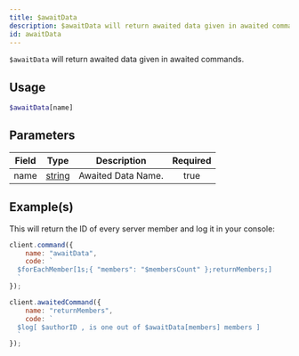 ```yaml
---
title: $awaitData
description: $awaitData will return awaited data given in awaited commands.
id: awaitData
---
```


`$awaitData` will return awaited data given in awaited commands.

## Usage

```php
$awaitData[name]
```

## Parameters

| Field | Type                                                                                              | Description        | Required |
| ----- | ------------------------------------------------------------------------------------------------- | ------------------ | :------: |
| name  | [string](https://developer.mozilla.org/en-US/docs/Web/JavaScript/Reference/Global_Objects/String) | Awaited Data Name. |   true   |

## Example(s)

This will return the ID of every server member and log it in your console:

```javascript
client.command({
    name: "awaitData",
    code: `
  $forEachMember[1s;{ "members": "$membersCount" };returnMembers;]
  `
});

client.awaitedCommand({
    name: "returnMembers",
    code: `
  $log[ $authorID , is one out of $awaitData[members] members ]
  `
});
```
